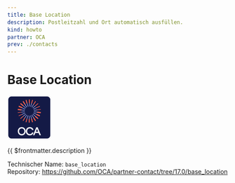 ```yaml
---
title: Base Location
description: Postleitzahl und Ort automatisch ausfüllen.
kind: howto
partner: OCA
prev: ./contacts
---
```

# Base Location
![icon_oca_app](attachments/icon_oca_app.png)

{{ $frontmatter.description }}

Technischer Name: `base_location`\
Repository: <https://github.com/OCA/partner-contact/tree/17.0/base_location>
